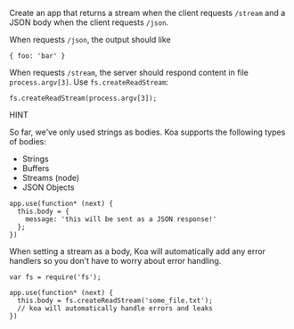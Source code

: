 Create an app that returns a stream when the client requests `/stream` and a JSON body when the client requests `/json`.

When requests `/json`, the output should like

```
{ foo: 'bar' }
```

When requests `/stream`, the server should respond content in file `process.argv[3]`. Use `fs.createReadStream`:

```
fs.createReadStream(process.argv[3]);
```

HINT

So far, we've only used strings as bodies. Koa supports the following types of bodies:

- Strings
- Buffers
- Streams (node)
- JSON Objects

```
app.use(function* (next) {
  this.body = {
    message: 'this will be sent as a JSON response!'
  };
})
```

When setting a stream as a body, Koa will automatically add any error handlers so you don't have to worry about error handling.

```
var fs = require('fs');

app.use(function* (next) {
  this.body = fs.createReadStream('some_file.txt');
  // koa will automatically handle errors and leaks
})
```

